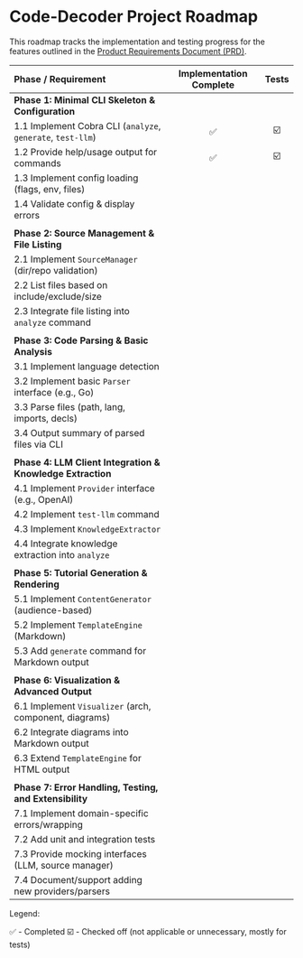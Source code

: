 # Code-Decoder Project Roadmap

This roadmap tracks the implementation and testing progress for the features outlined in the [Product Requirements Document (PRD)](PRD.md).

| Phase / Requirement                                         | Implementation Complete | Tests |
| :---------------------------------------------------        | :---------------------: | :---: |
| **Phase 1: Minimal CLI Skeleton & Configuration**           |                         |       |
| 1.1 Implement Cobra CLI (`analyze`, `generate`, `test-llm`) | ✅                      | ☑️    |
| 1.2 Provide help/usage output for commands                  | ✅                      | ☑️    |
| 1.3 Implement config loading (flags, env, files)            |                         |       |
| 1.4 Validate config & display errors                        |                         |       |
||||
| **Phase 2: Source Management & File Listing**               |                         |       |
| 2.1 Implement `SourceManager` (dir/repo validation)         |                         |       |
| 2.2 List files based on include/exclude/size                |                         |       |
| 2.3 Integrate file listing into `analyze` command           |                         |       |
||||
| **Phase 3: Code Parsing & Basic Analysis**                  |                         |       |
| 3.1 Implement language detection                            |                         |       |
| 3.2 Implement basic `Parser` interface (e.g., Go)           |                         |       |
| 3.3 Parse files (path, lang, imports, decls)                |                         |       |
| 3.4 Output summary of parsed files via CLI                  |                         |       |
||||
| **Phase 4: LLM Client Integration & Knowledge Extraction**  |                         |       |
| 4.1 Implement `Provider` interface (e.g., OpenAI)           |                         |       |
| 4.2 Implement `test-llm` command                            |                         |       |
| 4.3 Implement `KnowledgeExtractor`                          |                         |       |
| 4.4 Integrate knowledge extraction into `analyze`           |                         |       |
||||
| **Phase 5: Tutorial Generation & Rendering**                |                         |       |
| 5.1 Implement `ContentGenerator` (audience-based)           |                         |       |
| 5.2 Implement `TemplateEngine` (Markdown)                   |                         |       |
| 5.3 Add `generate` command for Markdown output              |                         |       |
||||
| **Phase 6: Visualization & Advanced Output**                |                         |       |
| 6.1 Implement `Visualizer` (arch, component, diagrams)      |                         |       |
| 6.2 Integrate diagrams into Markdown output                 |                         |       |
| 6.3 Extend `TemplateEngine` for HTML output                 |                         |       |
||||
| **Phase 7: Error Handling, Testing, and Extensibility**     |                         |       |
| 7.1 Implement domain-specific errors/wrapping               |                         |       |
| 7.2 Add unit and integration tests                          |                         |       |
| 7.3 Provide mocking interfaces (LLM, source manager)        |                         |       |
| 7.4 Document/support adding new providers/parsers           |                         |       |

Legend:

✅ - Completed
☑️ - Checked off (not applicable or unnecessary, mostly for tests)

